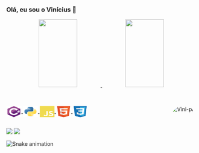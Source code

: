 ### Olá, eu sou o Vinícius 🤠

<div align="center">
  <a href="https://github.com/ViniEVR">
  <img height="180em" width="45%"  src="https://github-readme-stats.vercel.app/api?username=ViniEVR&show_icons=true&theme=midnight-purple&include_all_commits=true&count_private=true"/>
  <img height="180em" width="45%" src="https://github-readme-stats.vercel.app/api/top-langs/?username=ViniEVR&layout=compact&langs_count=7&theme=midnight-purple"/>
</div>
  
  ##
  
 <div style="display: inline_block"><br>
  <img align="center" alt="Vini-Csharp" height="30" width="40" src="https://raw.githubusercontent.com/devicons/devicon/master/icons/csharp/csharp-original.svg">
  <img align="center" alt="Vini-Python" height="30" width="40" src="https://raw.githubusercontent.com/devicons/devicon/master/icons/python/python-original.svg">
  <img align="center" alt="Vini-Js" height="30" width="40" src="https://raw.githubusercontent.com/devicons/devicon/master/icons/javascript/javascript-plain.svg">
  <img align="center" alt="Vini-HTML" height="30" width="40" src="https://raw.githubusercontent.com/devicons/devicon/master/icons/html5/html5-original.svg">
  <img align="center" alt="Vini-CSS" height="30" width="40" src="https://raw.githubusercontent.com/devicons/devicon/master/icons/css3/css3-original.svg">
  <img align="right" alt="Vini-pic" height="150" style="border-radius:50px;"    src="https://i.picasion.com/pic92/726ad956be7e03f45bdf3bb904dbf7ff.gif">
</div>
  
  ##
  
<a href="https://www.linkedin.com/in/vinícius-vicente-011014221/" target="_blank"><img src="https://img.shields.io/badge/-LinkedIn-%230077B5?style=for-the-badge&logo=linkedin&logoColor=white" target="_blank"></a>
  <a href = "mailto:viniciuscontato77@gmail.com"><img src="https://img.shields.io/badge/-Gmail-%23333?style=for-the-badge&logo=gmail&logoColor=white" target="_blank"></a>
  
  ![Snake animation](https://github.com/ViniEVR/ViniEVR/blob/output/github-contribution-grid-snake.svg)
